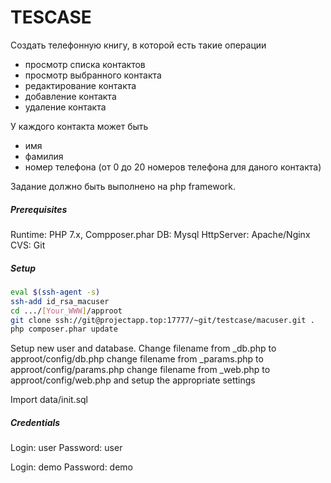 # TESCASE

Создать телефонную книгу, в которой есть такие операции

- просмотр списка контактов
- просмотр выбранного контакта
- редактирование контакта
- добавление контакта
- удаление контакта

У каждого контакта может быть

- имя
- фамилия
- номер телефона (от 0 до 20 номеров телефона для даного контакта)

Задание должно быть выполнено на  php framework. 

##### Prerequisites

Runtime: PHP 7.x, Compposer.phar
DB: Mysql
HttpServer: Apache/Nginx
CVS: Git

##### Setup

```sh
eval $(ssh-agent -s)
ssh-add id_rsa_macuser
cd .../[Your_WWW]/approot
git clone ssh://git@projectapp.top:17777/~git/testcase/macuser.git .
php composer.phar update
```

Setup new user and database.
Change filename from _db.php to approot/config/db.php
change filename from _params.php to approot/config/params.php
change filename from _web.php to approot/config/web.php
and setup the appropriate settings

Import data/init.sql

##### Credentials
 
Login: user
Password: user

Login: demo
Password: demo
